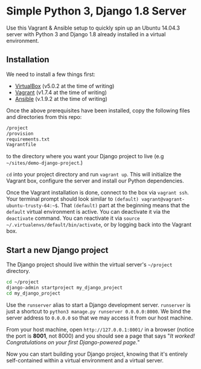 # Simple Python 3, Django 1.8 Server
Use this Vagrant & Ansible setup to quickly spin up an Ubuntu 14.04.3 server with Python 3 and Django 1.8 already installed in a virtual environment.

## Installation
We need to install a few things first:    
- [VirtualBox](https://www.virtualbox.org) (v5.0.2 at the time of writing)
- [Vagrant](https://www.vagrantup.com/) (v1.7.4 at the time of writing)
- [Ansible](http://www.ansible.com/) (v.1.9.2 at the time of writing)

Once the above prerequisites have been installed, copy the following files and directories from this repo:
````bash
/project
/provision
requirements.txt
Vagrantfile
````
to the directory where you want your Django project to live (e.g `~/sites/demo-django-project`.)

`cd` into your project directory and run `vagrant up`. This will initialize the Vagrant box, configure the server and install our Python dependencies.

Once the Vagrant installation is done, connect to the box via `vagrant ssh`. Your terminal prompt should look similar to `(default) vagrant@vagrant-ubuntu-trusty-64:~$`. That `(default)` part at the beginning means that the `default` virtual environment is active. You can deactivate it via the `deactivate` command. You can reactivate it via `source ~/.virtualenvs/default/bin/activate`, or by logging back into the Vagrant box.

## Start a new Django project
The Django project should live within the virtual server's `~/project` directory.    
````bash
cd ~/project
django-admin startproject my_django_project
cd my_django_project
````

Use the `runserver` alias to start a Django development server. `runserver` is just a shortcut to `python3 manage.py runserver 0.0.0.0:8000`. We bind the server address to `0.0.0.0` so that we may access it from our host machine.

From your host machine, open `http://127.0.0.1:8001/` in a browser (notice the port is **8001**, not 8000) and you should see a page that says "*It worked! Congratulations on your first Django-powered page.*"

Now you can start building your Django project, knowing that it's entirely self-contained within a virtual environment and a virtual server.